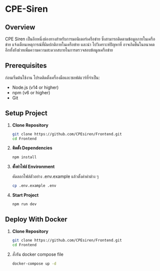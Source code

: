 # CPE-Siren

## Overview
CPE Siren เป็นอีกหนึ่งช่องทางสำหรับการมอนิเตอร์เครือข่าย ซึ่งสามารถติดตามข้อมูลภายในเครือข่าย แจ้งเตือนเหตุการณ์ที่ผิดปกติภายในเครือข่าย และนำ ไปวิเคราะห์ปัญหาที่ อาจเกิดขึ้นในอนาคต อีกทั้งยังช่วยเพิ่มความความสะดวกสบายในการตรวจสอบข้อมูลเครือข่าย

## Prerequisites
ก่อนเริ่มต้นใช้งาน โปรดติดตั้งเครื่องมือและซอฟต์แวร์ที่จำเป็น:
- Node.js (v14 or higher)
- npm (v6 or higher)
- Git

## Setup Project
1. **Clone Repository**  
   ```sh
   git clone https://github.com/CPEsiren/Frontend.git
   cd Frontend
2. **ติดตั้ง Dependencies**
   ```sh
   npm install
3. **ตั้งค่าไฟล์ Environment**

   คัดลอกไฟล์ตัวอย่าง .env.example แล้วตั้งค่าค่าต่าง ๆ
   ```sh
   cp .env.example .env
4. **Start Project**
   ```sh
   npm run dev

## Deploy With Docker
1. **Clone Repository**  
   ```sh
   git clone https://github.com/CPEsiren/Frontend.git
   cd Frontend
2. สั่งรัน docker compose file
   ```sh
   docker-compose up -d   
